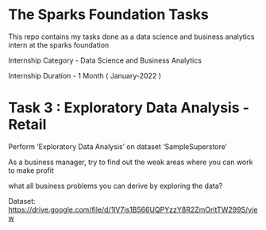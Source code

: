 # The Sparks Foundation Tasks
This repo contains my tasks done as a data science and business analytics intern at the sparks foundation

Internship Category - Data Science and Business Analytics

Internship Duration - 1 Month ( January-2022 )

# Task 3 : Exploratory Data Analysis - Retail

Perform ‘Exploratory Data Analysis’ on dataset ‘SampleSuperstore’

As a business manager, try to find out the weak areas where you can work to make profit

what all business problems you can derive by exploring the data?

Dataset: https://drive.google.com/file/d/1lV7is1B566UQPYzzY8R2ZmOritTW299S/view
